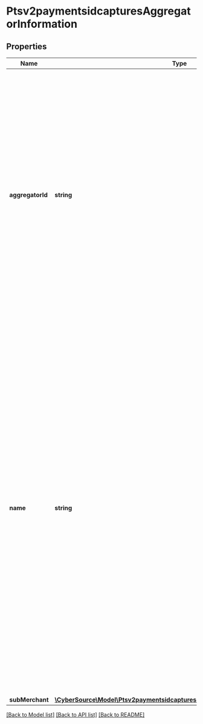 # Ptsv2paymentsidcapturesAggregatorInformation

## Properties
Name | Type | Description | Notes
------------ | ------------- | ------------- | -------------
**aggregatorId** | **string** | Value that identifies you as a payment aggregator. Get this value from the processor.  #### Visa Platform Connect The value for this field corresponds to the following data in the TC 33 capture file5: - Record: CP01 TCR6 - Position: 95-105 - Field: MasterCard Payment Facilitator ID  **FDC Compass**\\ This value must consist of uppercase characters.  For processor-specific information, see the &#x60;aggregator_id&#x60; field in [Credit Card Services Using the SCMP API.](http://apps.cybersource.com/library/documentation/dev_guides/CC_Svcs_SCMP_API/html) | [optional] 
**name** | **string** | Your payment aggregator business name.  **American Express Direct**\\ The maximum length of the aggregator name depends on the length of the sub-merchant name. The combined length for both values must not exceed 36 characters.\\  #### Visa Platform Connect With American Express, the maximum length of the aggregator name depends on the length of the sub-merchant name. The combined length for both values must not exceed 36 characters. The value for this field does not map to the TC 33 capture file5.  **FDC Compass**\\ This value must consist of uppercase characters.  For processor-specific information, see the aggregator_name field in [Credit Card Services Using the SCMP API.](http://apps.cybersource.com/library/documentation/dev_guides/CC_Svcs_SCMP_API/html) | [optional] 
**subMerchant** | [**\CyberSource\Model\Ptsv2paymentsidcapturesAggregatorInformationSubMerchant**](Ptsv2paymentsidcapturesAggregatorInformationSubMerchant.md) |  | [optional] 

[[Back to Model list]](../README.md#documentation-for-models) [[Back to API list]](../README.md#documentation-for-api-endpoints) [[Back to README]](../README.md)


